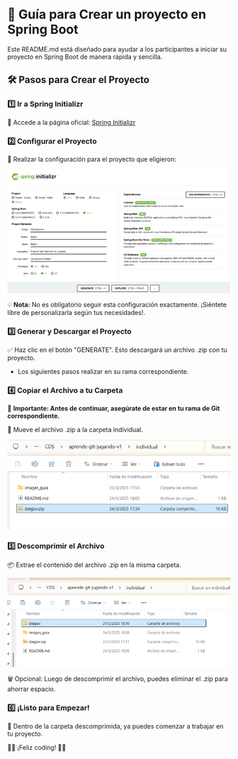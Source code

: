 # 🚀 Guía para Crear un proyecto en Spring Boot
Este README.md está diseñado para ayudar a los participantes a iniciar su proyecto en Spring Boot de manera rápida y sencilla.

## 🛠️ Pasos para Crear el Proyecto
### 1️⃣ Ir a Spring Initializr
🔗 Accede a la página oficial: [Spring Initializr](https://start.spring.io/)

### 2️⃣ Configurar el Proyecto
📌 Realizar la configuración para el proyecto que eligieron:

![alt text](./images_guia/image1.png)
<br>

  💡 **Nota:** No es obligatorio seguir esta configuración exactamente. ¡Siéntete libre de personalizarla según tus necesidades!. 
### 3️⃣ Generar y Descargar el Proyecto
✅ Haz clic en el botón "GENERATE". Esto descargará un archivo .zip con tu proyecto.
- Los siguientes pasos realizar en su rama correspondiente.
### 4️⃣ Copiar el Archivo a tu Carpeta
🔀 **Importante: Antes de continuar, asegúrate de estar en tu rama de Git correspondiente.**

📂 Mueve el archivo .zip a la carpeta individual.

![alt text](./images_guia/image2.png)
### 5️⃣ Descomprimir el Archivo
📦 Extrae el contenido del archivo .zip en la misma carpeta.

![alt text](./images_guia/image3.png)

🗑️ Opcional: Luego de descomprimir el archivo, puedes eliminar el .zip para ahorrar espacio.
### 6️⃣ ¡Listo para Empezar!
🚀 Dentro de la carpeta descomprimida, ya puedes comenzar a trabajar en tu proyecto.

👨‍💻 ¡Feliz coding! 🚀🎉